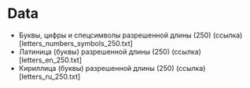 # Data

- Буквы, цифры и спецсимволы разрешенной длины (250) (ссылка)[letters_numbers_symbols_250.txt]
- Латиница (буквы) разрешенной длины (250) (ссылка)[letters_en_250.txt]
- Кириллица (буквы) разрешенной длины (250) (ссылка)[letters_ru_250.txt]
